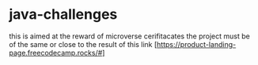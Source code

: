 # java-challenges
this is aimed at the reward of microverse cerifitacates
the project must be of the same or close to the result of this link [https://product-landing-page.freecodecamp.rocks/#]
